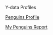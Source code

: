 Y-data Profiles

[Penguins Profile](https://psdbia.github.io/ydata/penguins_profile.html)
 
<a href="https://psdbia.github.io/ydata/penguins_profile.html"> My Penguins Report </a>
